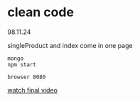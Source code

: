# clean code
98.11.24 

singleProduct and index come in one page 

```
mongo
npm start

browser 8080
```

[watch final video](https://archive.org/details/repomngtestbranchcleancode981124)
